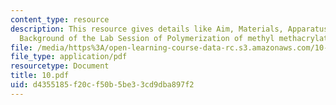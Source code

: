 ```yaml
---
content_type: resource
description: This resource gives details like Aim, Materials, Apparatus, and Brief
  Background of the Lab Session of Polymerization of methyl methacrylate (MMA).
file: /media/https%3A/open-learning-course-data-rc.s3.amazonaws.com/10-467-polymer-science-laboratory-fall-2005/d4355185f20cf50b5be33cd9dba897f2_10.pdf
file_type: application/pdf
resourcetype: Document
title: 10.pdf
uid: d4355185-f20c-f50b-5be3-3cd9dba897f2
---
```

